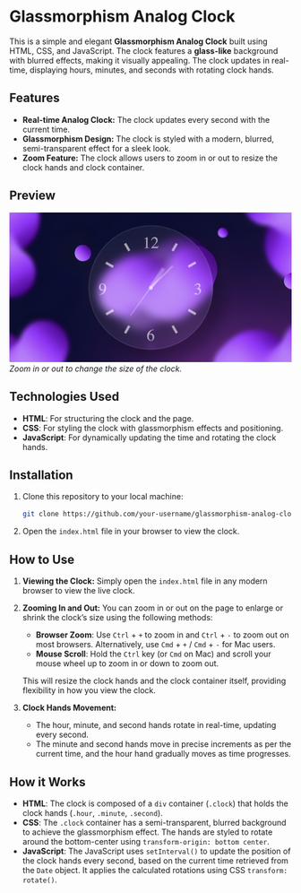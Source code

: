 # Glassmorphism Analog Clock

This is a simple and elegant **Glassmorphism Analog Clock** built using HTML, CSS, and JavaScript. The clock features a **glass-like** background with blurred effects, making it visually appealing. The clock updates in real-time, displaying hours, minutes, and seconds with rotating clock hands.

## Features

- **Real-time Analog Clock:** The clock updates every second with the current time.
- **Glassmorphism Design:** The clock is styled with a modern, blurred, semi-transparent effect for a sleek look.
- **Zoom Feature:** The clock allows users to zoom in or out to resize the clock hands and clock container.

## Preview

![](./images/demo.png)  
*Zoom in or out to change the size of the clock.*

## Technologies Used

- **HTML**: For structuring the clock and the page.
- **CSS**: For styling the clock with glassmorphism effects and positioning.
- **JavaScript**: For dynamically updating the time and rotating the clock hands.

## Installation

1. Clone this repository to your local machine:
    ```bash
    git clone https://github.com/your-username/glassmorphism-analog-clock.git
    ```

2. Open the `index.html` file in your browser to view the clock.

## How to Use

1. **Viewing the Clock:**
   Simply open the `index.html` file in any modern browser to view the live clock.

2. **Zooming In and Out:**
   You can zoom in or out on the page to enlarge or shrink the clock’s size using the following methods:
   - **Browser Zoom**: Use `Ctrl` + `+` to zoom in and `Ctrl` + `-` to zoom out on most browsers. Alternatively, use `Cmd` + `+` / `Cmd` + `-` for Mac users.
   - **Mouse Scroll**: Hold the `Ctrl` key (or `Cmd` on Mac) and scroll your mouse wheel up to zoom in or down to zoom out.
   
   This will resize the clock hands and the clock container itself, providing flexibility in how you view the clock.

3. **Clock Hands Movement:**
   - The hour, minute, and second hands rotate in real-time, updating every second.
   - The minute and second hands move in precise increments as per the current time, and the hour hand gradually moves as time progresses.

## How it Works

- **HTML**: The clock is composed of a `div` container (`.clock`) that holds the clock hands (`.hour`, `.minute`, `.second`).
- **CSS**: The `.clock` container has a semi-transparent, blurred background to achieve the glassmorphism effect. The hands are styled to rotate around the bottom-center using `transform-origin: bottom center`.
- **JavaScript**: The JavaScript uses `setInterval()` to update the position of the clock hands every second, based on the current time retrieved from the `Date` object. It applies the calculated rotations using CSS `transform: rotate()`.

